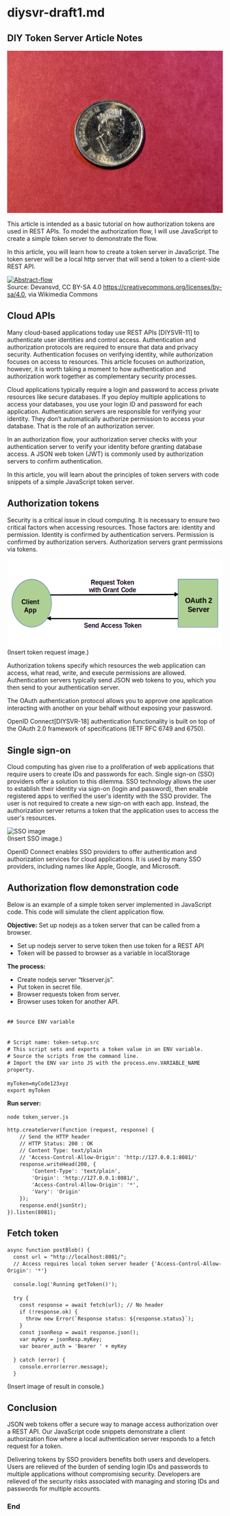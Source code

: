 # diysvr-draft1.md  

## DIY Token Server Article Notes  

![DIY server token](./images/token-red.jpeg)  

This article is intended as a basic tutorial on how authorization tokens are used in REST APIs. To model the authorization flow, I will use JavaScript to create a simple token server to demonstrate the flow.  

In this article, you will learn how to create a token server in JavaScript. The token server will be a local http server that will send a token to a client-side REST API.  

<a title="Devansvd, CC BY-SA 4.0 &lt;https://creativecommons.org/licenses/by-sa/4.0&gt;, via Wikimedia Commons" href="https://commons.wikimedia.org/wiki/File:Abstract-flow.png"><img width="512" alt="Abstract-flow" src="https://upload.wikimedia.org/wikipedia/commons/thumb/7/72/Abstract-flow.png/512px-Abstract-flow.png?20210902053239"></a>  
Source: Devansvd, CC BY-SA 4.0 <https://creativecommons.org/licenses/by-sa/4.0>, via Wikimedia Commons  

## Cloud APIs  

Many cloud-based applications today use REST APIs [DIYSVR-11] to authenticate user identities and control access. Authentication and authorization protocols are required to ensure that data and privacy security. Authentication focuses on verifying identity, while authorization focuses on access to resources. This article focuses on authorization, however, it is worth taking a moment to how authentication and authorization work together as complementary security processes.  

Cloud applications typically require a login and password to access private resources like secure databases. If you deploy multiple applications to access your databases, you use your login ID and password for each application.  Authentication servers are responsible for verifying your identity. They don’t automatically authorize permission to access your database. That is the role of an authorization server.  

In an authorization flow, your authorization server checks with your authentication server to verify your identity before granting database access. A JSON web token (JWT) is commonly used by authorization servers to confirm authentication.  

In this article, you will learn about the principles of token servers with code snippets of a simple JavaScript token server.  

## Authorization tokens  

Security is a critical issue in cloud computing. It is necessary to ensure two critical factors when accessing resources. Those factors are: identity and permission. Identity is confirmed by authentication servers. Permission is confirmed by authorization servers. Authorization servers grant permissions via tokens.  

![Token request](./images/fig3-request-token.png)  
(Insert token request image.)  

Authorization tokens specify which resources the web application can access, what read, write, and execute permissions are allowed.  Authentication servers typically send JSON web tokens to you, which you then send to your authentication server.  

The OAuth authentication protocol allows you to approve one application interacting with another on your behalf without exposing your password.  

OpenID Connect[DIYSVR-18] authentication functionality is built on top of the OAuth 2.0 framework of specifications (IETF RFC 6749 and 6750).  

## Single sign-on  

Cloud computing has given rise to a proliferation of web applications that require users to create IDs and passwords for each. Single sign-on (SSO) providers offer a solution to this dilemma. SSO technology allows the user to establish their identity via sign-on (login and password), then enable registered apps to verified the user's identity with the SSO provider. The user is not required to create a new sign-on with each app. Instead, the authorization server returns a token that the application uses to access the user's resources.  

![SSO image](./images/tbd)  
(Insert SSO image.)  

OpenID Connect enables SSO providers to offer authentication and authorization services for cloud applications. It is used by many SSO providers, including names like Apple, Google, and Microsoft.  

## Authorization flow demonstration code  

Below is an example of a simple token server implemented in JavaScript code. This code will simulate the client application flow.  

**Objective:** Set up nodejs as a token server that can be called from a browser.  

* Set up nodejs server to serve token then use token for a REST API  
* Token will be passed to browser as a variable in localStorage  

**The process:**  

* Create nodejs server “tkserver.js”.  
* Put token in secret file.  
* Browser requests token from server.  
* Browser uses token for another API.  

```

## Source ENV variable  


# Script name: token-setup.src
# This script sets and exports a token value in an ENV variable.
# Source the scripts from the command line.
# Import the ENV var into JS with the process.env.VARIABLE_NAME property.

myToken=myCode123xyz
export myToken
```


**Run server:**  

`node token_server.js`  

```
http.createServer(function (request, response) {
    // Send the HTTP header
    // HTTP Status: 200 : OK
    // Content Type: text/plain
    // 'Access-Control-Allow-Origin': 'http://127.0.0.1:8081/'
    response.writeHead(200, {
        'Content-Type': 'text/plain', 
        'Origin': 'http://127.0.0.1:8081/',
        'Access-Control-Allow-Origin': '*',
        'Vary': 'Origin'
    });
    response.end(jsonStr);
}).listen(8081);
```


## Fetch token  

```
async function postBlob() {
  const url = "http://localhost:8081/"; 
  // Access requires local token server header {'Access-Control-Allow-Origin': '*'}

  console.log('Running getToken()');

  try {
    const response = await fetch(url); // No header
    if (!response.ok) {
      throw new Error(`Response status: ${response.status}`);
    }
    const jsonResp = await response.json();
    var myKey = jsonResp.myKey;
    var bearer_auth = 'Bearer ' + myKey

  } catch (error) {
    console.error(error.message);
  }

```

(Insert image of result in console.)  

## Conclusion  

JSON web tokens offer a secure way to manage access authorization over a REST API. Our JavaScript code snippets demonstrate a client authorization flow where a local authentication server responds to a fetch request for a token.  

Delivering tokens by SSO providers benefits both users and developers. Users are relieved of the burden of sending login IDs and passwords to multiple applications without compromising security. Developers are relieved of the security risks associated with managing and storing IDs and passwords for multiple accounts.  


### End  